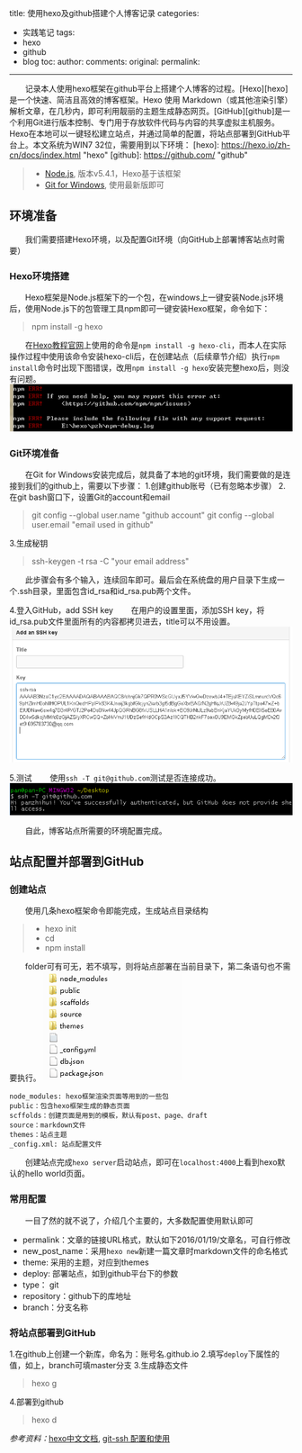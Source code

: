 title: 使用hexo及github搭建个人博客记录
categories:
- 实践笔记
tags:
- hexo
- github
- blog
toc:
author:
comments:
original:
permalink: 
---

　　记录本人使用hexo框架在github平台上搭建个人博客的过程。[Hexo][hexo] 是一个快速、简洁且高效的博客框架。Hexo 使用 Markdown（或其他渲染引擎）解析文章，在几秒内，即可利用靓丽的主题生成静态网页。[GitHub][github]是一个利用Git进行版本控制、专门用于存放软件代码与内容的共享虚拟主机服务。Hexo在本地可以一键轻松建立站点，并通过简单的配置，将站点部署到GitHub平台上。本文系统为WIN7 32位，需要用到以下环境：
[hexo]: https://hexo.io/zh-cn/docs/index.html "hexo"
[github]: https://github.com/ "github"

> - [Node.js][node], 版本v5.4.1，Hexo基于该框架
> - [Git for Windows][git], 使用最新版即可

[node]: https://nodejs.org/en/ "node.js"
[git]: http://git-scm.com/download/win "git"

<!-- more -->
## 环境准备
　　我们需要搭建Hexo环境，以及配置Git环境（向GitHub上部署博客站点时需要）
### Hexo环境搭建
　　Hexo框架是Node.js框架下的一个包，在windows上一键安装Node.js环境后，使用Node.js下的包管理工具npm即可一键安装Hexo框架，命令如下：

> npm install -g hexo

　　在[Hexo教程官网](https://hexo.io/zh-cn/docs/ "Hexo教程")上使用的命令是`npm install -g hexo-cli`，而本人在实际操作过程中使用该命令安装hexo-cli后，在创建站点（后续章节介绍）执行`npm install`命令时出现下图错误，改用`npm install -g hexo`安装完整hexo后，则没有问题。
!["建站报错"](../img/hexo/npm_install_error.png)
### Git环境准备
　　在Git for Windows安装完成后，就具备了本地的git环境，我们需要做的是连接到我们的github上，需要以下步骤：
1.创建github账号（已有忽略本步骤）
2.在git bash窗口下，设置Git的account和email

> git config --global user.name "github account"
> git config --global user.email "email used in github"

3.生成秘钥

> ssh-keygen -t rsa -C "your email address"

　　此步骤会有多个输入，连续回车即可。最后会在系统盘的用户目录下生成一个.ssh目录，里面包含id_rsa和id_rsa.pub两个文件。

4.登入GitHub，add SSH key
　　在用户的设置里面，添加SSH key，将id_rsa.pub文件里面所有的内容都拷贝进去，title可以不用设置。
![add ssh key](../img/hexo/add_ssh_key.png)

5.测试
　　使用`ssh -T git@github.com`测试是否连接成功。
!["连接成功"](../img/hexo/git_conn.png)

　　自此，博客站点所需要的环境配置完成。

## 站点配置并部署到GitHub
### 创建站点
　　使用几条hexo框架命令即能完成，生成站点目录结构
> - hexo init <folder>
> - cd <folder>
> - npm install

　　folder可有可无，若不填写，则将站点部署在当前目录下，第二条语句也不需要执行。
!["目录结构"](../img/hexo/site_structure.png)

	node_modules: hexo框架渲染页面等用到的一些包
	public：包含hexo框架生成的静态页面
	scffolds：创建页面是用到的模板，默认有post、page、draft
	source：markdown文件
	themes：站点主题
	_config.xml: 站点配置文件

　　创建站点完成`hexo server`启动站点，即可在`localhost:4000`上看到hexo默认的hello world页面。

### 常用配置
　　一目了然的就不说了，介绍几个主要的，大多数配置使用默认即可
- permalink：文章的链接URL格式，默认如下2016/01/19/文章名，可自行修改
- new_post_name：采用`hexo new`新建一篇文章时markdown文件的命名格式
- theme: 采用的主题，对应到themes
- deploy: 部署站点，如到github平台下的参数
 - type： git
 - repository：github下的库地址
 - branch：分支名称

### 将站点部署到GitHub
1.在github上创建一个新库，命名为：账号名.github.io
2.填写`deploy`下属性的值，如上，branch可填master分支
3.生成静态文件
> hexo g

4.部署到github
> hexo d

*参考资料：*[hexo中文文档](https://hexo.io/zh-cn/docs/index.html), [git-ssh 配置和使用](http://segmentfault.com/a/1190000002645623)